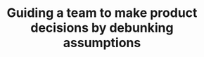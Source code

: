 ---
title: Guiding a team to make product decisions by debunking assumptions
tags: [PlanGrid, Research, Interviews]
thumb: /assets/images/pguxr/thumb.jpg
---